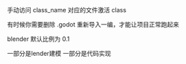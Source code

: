 手动访问 class_name 对应的文件激活 class

有时候你需要删除 .godot 重新导入一编，才能让项目正常跑起来

blender 默认比例为 0.1


一部分是lender建模
一部分是代码实现
